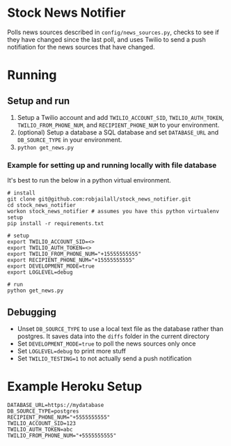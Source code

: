 # Stock News Notifier

Polls news sources described in `config/news_sources.py`, checks to see if they have changed since the last poll, and uses Twilio to send a push notifiation for the news sources that have changed.

# Running

## Setup and run

1. Setup a Twilio account and add `TWILIO_ACCOUNT_SID`, `TWILIO_AUTH_TOKEN`, `TWILIO_FROM_PHONE_NUM`, and `RECIPIENT_PHONE_NUM` to your environment.
1. (optional) Setup a database a SQL database and set `DATABASE_URL` and `DB_SOURCE_TYPE` in your environment.
1. `python get_news.py`

### Example for setting up and running locally with file database

It's best to run the below in a python virtual environment.

    # install
    git clone git@github.com:robjailall/stock_news_notifier.git
    cd stock_news_notifier
    workon stock_news_notifier # assumes you have this python virtualenv setup
    pip install -r requirements.txt
    
    # setup
    export TWILIO_ACCOUNT_SID=<>
    export TWILIO_AUTH_TOKEN=<>
    export TWILIO_FROM_PHONE_NUM="+15555555555"
    export RECIPIENT_PHONE_NUM="+15555555555"
    export DEVELOPMENT_MODE=true
    export LOGLEVEL=debug
    
    # run
    python get_news.py

## Debugging

- Unset `DB_SOURCE_TYPE` to use a local text file as the database rather than postgres. It saves data into the `diffs` folder in the current directory
- Set `DEVELOPMENT_MODE=true` to poll the news sources only once
- Set `LOGLEVEL=debug` to print more stuff
- Set `TWILIO_TESTING=1` to not actually send a push notification

# Example Heroku Setup

    DATABASE_URL=https://mydatabase
    DB_SOURCE_TYPE=postgres
    RECIPIENT_PHONE_NUM="+5555555555"
    TWILIO_ACCOUNT_SID=123
    TWILIO_AUTH_TOKEN=abc
    TWILIO_FROM_PHONE_NUM="+5555555555"
    